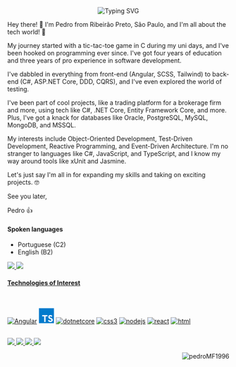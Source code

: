 
<p align="center">
 <img src="https://readme-typing-svg.demolab.com?font=Fira+Code&weight=600&pause=1000&color=68217A&center=true&random=false&width=435&lines=Hi%2C+I'm+Pedro.;I'm+an+Software+Analyst+Developer.+;Expert+in+C%23+and+Angular+2%2B.;Be+welcome!" alt="Typing SVG" />
</p>

<div>
 <p>
  Hey there! 👋 I'm Pedro from Ribeirão Preto, São Paulo, and I'm all about the tech world! 🚀
 </p>
 <p>
  My journey started with a tic-tac-toe game in C during my uni days, and I've been hooked on programming ever since. I've got four years of education and three years of pro experience in software development.
 </p>
 <p>
  I've dabbled in everything from front-end (Angular, SCSS, Tailwind) to back-end (C#, ASP.NET Core, DDD, CQRS), and I've even explored the world of testing.
 </p>
 <p>
  I've been part of cool projects, like a trading platform for a brokerage firm and more, using tech like C#, .NET Core, Entity Framework Core, and more. Plus, I've got a knack for databases like Oracle, PostgreSQL, MySQL, MongoDB, and MSSQL.
 </p>
 <p>
  My interests include Object-Oriented Development, Test-Driven Development, Reactive Programming, and Event-Driven Architecture. I'm no stranger to languages like C#, JavaScript, and TypeScript, and I know my way around tools like xUnit and Jasmine.
 </p>
 <p>
  Let's just say I'm all in for expanding my skills and taking on exciting projects. 🤓
 </p>
 <p>
  See you later,  
 </p>
 <p>
  Pedro 👍
 </p>
</div>

#### Spoken languages

- Portuguese (C2)
- English (B2)

 <div class="center">
  <a href="https://github.com/pedroMF1996">
  <img height="180em" src="https://github-readme-stats.vercel.app/api?username=pedroMF1996&show_icons=true&theme=dracula&include_all_commits=true&count_private=true"/>
  <img height="180em" src="https://github-readme-stats.vercel.app/api/top-langs/?username=pedroMF1996&layout=compact&langs_count=7&theme=dracula"/>
</div>

#### Technologies of Interest
<div style="display: inline_block"><br>

   [<img src="https://user-images.githubusercontent.com/25344723/113509430-e438eb80-952b-11eb-9826-6c86e83473d8.png" height="35" alt="Angular" />][angular_link]
   [<img src="https://raw.githubusercontent.com/devicons/devicon/master/icons/typescript/typescript-plain.svg" height="35" alt="Typescript" />][angular_link]
   [<img src="https://cdn.jsdelivr.net/gh/devicons/devicon/icons/dotnetcore/dotnetcore-original.svg" height="35" alt="dotnetcore" />][csharp_link]
   [<img src="https://cdn.jsdelivr.net/gh/devicons/devicon/icons/css3/css3-original-wordmark.svg" height="35" alt="css3"/>][css_3]
   [<img src="https://user-images.githubusercontent.com/25344723/113509706-7f7e9080-952d-11eb-8b35-6a5bfd4cb0e2.png" height="35" alt="nodejs" />][nodejs_link]
   [<img src="https://cdn.jsdelivr.net/gh/devicons/devicon/icons/react/react-original-wordmark.svg" height="35" alt="react"/>][react_link]
   [<img src="https://cdn.jsdelivr.net/gh/devicons/devicon/icons/html5/html5-original.svg" height="35" alt="html"/>][elixir_link]

</div>
  
  ##
 
<div> 
    <a href="https://www.instagram.com/pedromfrp/" target="_blank">
        <img src="https://img.shields.io/badge/-Instagram-%23E4405F?style=for-the-badge&logo=instagram&logoColor=white" target="_blank">
    </a>
    <a href = "mailto:pmfrp@hotmail.com" target="_blank">
        <img src="https://img.shields.io/badge/Microsoft_Outlook-0078D4?style=for-the-badge&logo=microsoft-outlook&logoColor=white" target="_blank">
    </a>
    <a href="https://www.linkedin.com/in/pedro-martins-falleiros-ab518a187/" target="_blank">
        <img src="https://img.shields.io/badge/-LinkedIn-%230077B5?style=for-the-badge&logo=linkedin&logoColor=white" target="_blank">
    </a> 
    <a href="https://pedroMF1996.github.io/" target="_blank">
        <img src="https://img.shields.io/badge/-Github-%230077B5?style=for-the-badge&logo=github&logoColor=white" target="_blank">
    </a> 
</div>

[angular_link]: https://github.com/pedroMF1996?tab=repositories&q=&type=&language=typescript
[css_3]: https://codepen.io/pedro-martins-falleiros
[nodejs_link]: https://github.com/pedroMF1996?tab=repositories&q=&type=&language=javascript
[csharp_link]: https://github.com/pedroMF1996?tab=repositories&q=&type=&language=c%23
[elixir_link]: https://github.com/pedroMF1996?tab=repositories&q=&type=&language=elixir
[react_link]: https://github.com/pedroMF1996?tab=repositories&q=&type=&language=react

<p align="right"> <img src="https://komarev.com/ghpvc/?username=pedroMF1996&label=Profile%20views&color=0e75b6&style=flat" alt="pedroMF1996" /> </p>
